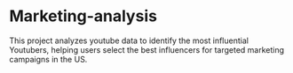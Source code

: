 # Marketing-analysis
This project analyzes youtube data to identify the most influential Youtubers, helping users select the best influencers for targeted marketing campaigns in the US.
